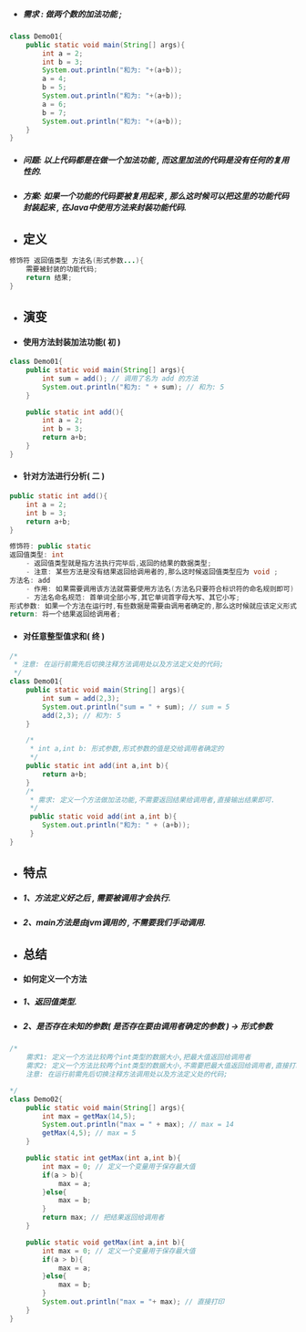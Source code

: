 * ##### 需求 : 做两个数的加法功能 ;

```java
class Demo01{
    public static void main(String[] args){
        int a = 2;
        int b = 3;
        System.out.println("和为: "+(a+b));
        a = 4;
        b = 5;
        System.out.println("和为: "+(a+b));
        a = 6;
        b = 7;
        System.out.println("和为: "+(a+b));
    }
}
```

* ##### 问题: 以上代码都是在做一个加法功能 , 而这里加法的代码是没有任何的复用性的.
* ##### 方案: 如果一个功能的代码要被复用起来 , 那么这时候可以把这里的功能代码封装起来 , 在Java中使用方法来封装功能代码.
* ## 定义

```java
修饰符 返回值类型 方法名(形式参数...){
    需要被封装的功能代码;
    return 结果;
}
```

* ## 演变
* #### 使用方法封装加法功能\( 初 \)

```java
class Demo01{
    public static void main(String[] args){
        int sum = add(); // 调用了名为 add 的方法
        System.out.println("和为: " + sum); // 和为: 5
    }

    public static int add(){
        int a = 2;
        int b = 3;
        return a+b;
    }
}
```

* #### 针对方法进行分析\( 二 \)

```java
public static int add(){
    int a = 2;
    int b = 3;
    return a+b;
}

修饰符: public static
返回值类型: int
    - 返回值类型就是指方法执行完毕后,返回的结果的数据类型;
    - 注意: 某些方法是没有结果返回给调用者的,那么这时候返回值类型应为 void ;
方法名: add
    - 作用: 如果需要调用该方法就需要使用方法名(方法名只要符合标识符的命名规则即可)
    - 方法名命名规范: 首单词全部小写,其它单词首字母大写、其它小写;
形式参数: 如果一个方法在运行时,有些数据是需要由调用者确定的,那么这时候就应该定义形式参数;
return: 将一个结果返回给调用者;
```

* #### 对任意整型值求和\( 终 \)

```java
/*
 * 注意: 在运行前需先后切换注释方法调用处以及方法定义处的代码;
 */
class Demo01{
    public static void main(String[] args){
        int sum = add(2,3);
        System.out.println("sum = " + sum); // sum = 5
        add(2,3); // 和为: 5
    }

    /*
     * int a,int b: 形式参数,形式参数的值是交给调用者确定的
     */
    public static int add(int a,int b){
        return a+b;
    }
    /*
     * 需求: 定义一个方法做加法功能,不需要返回结果给调用者,直接输出结果即可.
     */
     public static void add(int a,int b){
        System.out.println("和为: " + (a+b));
     }
}
```

* ## 特点
* ##### 1、方法定义好之后 , 需要被调用才会执行.
* ##### 2、main方法是由jvm调用的 , 不需要我们手动调用.

* ## 总结
* #### 如何定义一个方法
* ##### 1、返回值类型.
* ##### 2、是否存在未知的参数\( 是否存在要由调用者确定的参数 \) -&gt; 形式参数

```java
/*
	需求1: 定义一个方法比较两个int类型的数据大小,把最大值返回给调用者
	需求2: 定义一个方法比较两个int类型的数据大小,不需要把最大值返回给调用者,直接打印即可
	注意: 在运行前需先后切换注释方法调用处以及方法定义处的代码;

*/
class Demo02{
	public static void main(String[] args){
		int max = getMax(14,5);
		System.out.println("max = " + max); // max = 14
		getMax(4,5); // max = 5
	}

	public static int getMax(int a,int b){
		int max = 0; // 定义一个变量用于保存最大值
		if(a > b){
			max = a;
		}else{
			max = b;
		}
		return max; // 把结果返回给调用者
	}

	public static void getMax(int a,int b){
		int max = 0; // 定义一个变量用于保存最大值
		if(a > b){
			max = a;
		}else{
			max = b;
		}
		System.out.println("max = "+ max); // 直接打印
	}
}
```

```java

```

#### 



